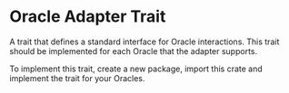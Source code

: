 # Oracle Adapter Trait

A trait that defines a standard interface for Oracle interactions. This trait should be implemented for each Oracle that the adapter supports.

To implement this trait, create a new package, import this crate and implement the trait for your Oracles.
